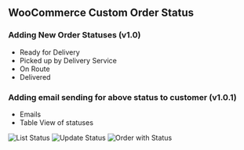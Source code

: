 WooCommerce Custom Order Status
---

### Adding New Order Statuses (v1.0)

  - Ready for Delivery
  - Picked up by Delivery Service
  - On Route
  - Delivered

### Adding email sending for above status to customer (v1.0.1)
  - Emails
  - Table View of statuses


![List Status](https://i.imgur.com/EH6ZCAJ.png)
![Update Status](https://i.imgur.com/U7cvOti.png)
![Order with Status](https://i.imgur.com/2AuvdsD.png)
